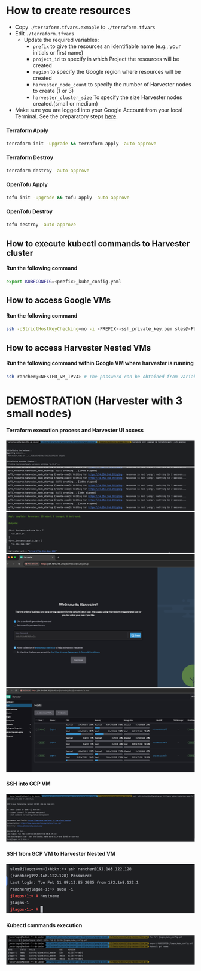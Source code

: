 # How to create resources

- Copy `./terraform.tfvars.exmaple` to `./terraform.tfvars`
- Edit `./terraform.tfvars`
  - Update the required variables:
    - `prefix` to give the resources an identifiable name (e.g., your initials or first name)
    - `project_id` to specify in which Project the resources will be created
    - `region` to specify the Google region where resources will be created
    - `harvester_node_count` to specify the number of Harvester nodes to create (1 or 3)
    - `harvester_cluster_size` To specify the size Harvester nodes created.(small or medium)
- Make sure you are logged into your Google Account from your local Terminal. See the preparatory steps [here](../../modules/google-cloud/README.md).

#### Terraform Apply

```bash
terraform init -upgrade && terraform apply -auto-approve
```

#### Terraform Destroy

```bash
terraform destroy -auto-approve
```

#### OpenTofu Apply

```bash
tofu init -upgrade && tofu apply -auto-approve
```

#### OpenTofu Destroy

```bash
tofu destroy -auto-approve
```

## How to execute kubectl commands to Harvester cluster

#### Run the following command

```bash
export KUBECONFIG=<prefix>_kube_config.yaml
```


## How to access Google VMs

#### Run the following command

```bash
ssh -oStrictHostKeyChecking=no -i <PREFIX>-ssh_private_key.pem sles@<PUBLIC_IPV4>
```

## How to access Harvester Nested VMs

#### Run the following command within Google VM where harvester is running

```bash
ssh rancher@<NESTED_VM_IPV4> # The password can be obtained from variable harvester_password or from join/create_cloud_config.yaml file in the current folder
```

# DEMOSTRATION (Harvester with 3 small nodes)

#### Terraform execution process and Harvester UI access

![](../../images/1-tfinitial-execution.png)
![](../../images/2-waiting-until-harvester-is-up.png)
![](../../images/3-tf-output.png)
![](../../images/4-harvester-login-page.png)
![](../../images/5-harvester-hosts.png)

#### SSH into GCP VM

![](../../images/6-gcp-vm-ssh.png)

#### SSH from GCP VM to Harvester Nested VM

![](../../images/7-nested-vm-ssh.png)

#### Kubectl commands execution

![](../../images/8-kubectl-commands.png)